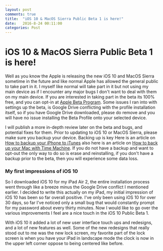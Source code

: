 ```yaml
---
layout: post
comments: true
title:  "iOS 10 & MacOS Sierra Public Beta 1 is here!"
date:   2016-8-24 00:11:00
categories: Post
---
```

# iOS 10 & MacOS Sierra Public Beta 1 is here!

Well as you know the Apple is releasing the new iOS 10 and MacOS Sierra sometime in the future and like normal Apple has allowed the general public to take part in it. I myself like normal will take part in it but not using my main device as if I encounter any major bugs I don't want to deal with them on my main device.
If you are interested in taking part in the beta its 100% free, and you can opt-in at [Apple Beta Program](https://beta.apple.com/sp/betaprogram/). Some issues I ran into with settings up the beta, is Google Drive conflicting with the profile installation itself, so if you have Google Drive downloaded, please do remove and you will have no issue installing the Beta Profile onto your selected device.

I will publish a more in-depth review later on the beta and bugs, and potential fixes for them.
Prior to updating to iOS 10 or MacOS Sierra, please make sure you backup your device. Backing up is key Here is an article on [How to backup your iPhone to iTunes](https://support.apple.com/en-us/HT203977) also here is an article on [How to back up your Mac with Time Machine](https://support.apple.com/en-us/HT201250). If you do not have a backup and want to opt-out the only way to do so is erase and reinstalling, if you don't have a backup prior to the beta, then you will experience some data loss.

### My first impressions of iOS 10

So I downloaded iOS 10 for my iPad Air 2, the entire installation process went through like a breeze minus the Google Drive conflict I mentioned earlier.
I decided to write this actually on my iPad, my initial impression of iOS 10 has been so far overall positive. I've only been using iOS 10 for over 30 days, so far I've noticed only a small bug that would constantly prompt for my password about every thirty minutes. Now I would like to go over the various improvements I feel are a nice touch in the iOS 10 Public Beta 1.

With iOS 10 it added a lot of new user interface touch ups and redesigns, and a lot of new features as well. Some of the new redesigns that really stood out to me was the new lock screen, my favorite part of the lock screen is when you have your iPad in landscape mode the clock is now in the upper left corner oppose to being centered like before.